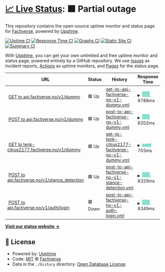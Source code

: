 # [📈 Live Status](https://factiverse.github.io/api-upptime): <!--live status--> **🟧 Partial outage**

This repository contains the open-source uptime monitor and status page for [Factiverse](https://factiverse.github.io/api-upptime), powered by [Upptime](https://github.com/upptime/upptime).

[![Uptime CI](https://github.com/factiverse/api-upptime/workflows/Uptime%20CI/badge.svg)](https://github.com/factiverse/api-upptime/actions?query=workflow%3A%22Uptime+CI%22)
[![Response Time CI](https://github.com/factiverse/api-upptime/workflows/Response%20Time%20CI/badge.svg)](https://github.com/factiverse/api-upptime/actions?query=workflow%3A%22Response+Time+CI%22)
[![Graphs CI](https://github.com/factiverse/api-upptime/workflows/Graphs%20CI/badge.svg)](https://github.com/factiverse/api-upptime/actions?query=workflow%3A%22Graphs+CI%22)
[![Static Site CI](https://github.com/factiverse/api-upptime/workflows/Static%20Site%20CI/badge.svg)](https://github.com/factiverse/api-upptime/actions?query=workflow%3A%22Static+Site+CI%22)
[![Summary CI](https://github.com/factiverse/api-upptime/workflows/Summary%20CI/badge.svg)](https://github.com/factiverse/api-upptime/actions?query=workflow%3A%22Summary+CI%22)

With [Upptime](https://upptime.js.org), you can get your own unlimited and free uptime monitor and status page, powered entirely by a GitHub repository. We use [Issues](https://github.com/factiverse/api-upptime/issues) as incident reports, [Actions](https://github.com/factiverse/api-upptime/actions) as uptime monitors, and [Pages](https://factiverse.github.io/api-upptime) for the status page.

<!--start: status pages-->
<!-- This summary is generated by Upptime (https://github.com/upptime/upptime) -->
<!-- Do not edit this manually, your changes will be overwritten -->
<!-- prettier-ignore -->
| URL | Status | History | Response Time | Uptime |
| --- | ------ | ------- | ------------- | ------ |
| <img alt="" src="https://icons.duckduckgo.com/ip3/api.factiverse.no.ico" height="13"> [GET to api.factiverse.no/v1/dummy](https://api.factiverse.no/v1/dummy) | 🟩 Up | [get-to-api-factiverse-no-v1-dummy.yml](https://github.com/factiverse/upptime-prod/commits/HEAD/history/get-to-api-factiverse-no-v1-dummy.yml) | <details><summary><img alt="Response time graph" src="./graphs/get-to-api-factiverse-no-v1-dummy/response-time-week.png" height="20"> 8788ms</summary><br><a href="https://factiverse.github.io/upptime-prod/history/get-to-api-factiverse-no-v1-dummy"><img alt="Response time 1496" src="https://img.shields.io/endpoint?url=https%3A%2F%2Fraw.githubusercontent.com%2Ffactiverse%2Fupptime-prod%2FHEAD%2Fapi%2Fget-to-api-factiverse-no-v1-dummy%2Fresponse-time.json"></a><br><a href="https://factiverse.github.io/upptime-prod/history/get-to-api-factiverse-no-v1-dummy"><img alt="24-hour response time 709" src="https://img.shields.io/endpoint?url=https%3A%2F%2Fraw.githubusercontent.com%2Ffactiverse%2Fupptime-prod%2FHEAD%2Fapi%2Fget-to-api-factiverse-no-v1-dummy%2Fresponse-time-day.json"></a><br><a href="https://factiverse.github.io/upptime-prod/history/get-to-api-factiverse-no-v1-dummy"><img alt="7-day response time 8788" src="https://img.shields.io/endpoint?url=https%3A%2F%2Fraw.githubusercontent.com%2Ffactiverse%2Fupptime-prod%2FHEAD%2Fapi%2Fget-to-api-factiverse-no-v1-dummy%2Fresponse-time-week.json"></a><br><a href="https://factiverse.github.io/upptime-prod/history/get-to-api-factiverse-no-v1-dummy"><img alt="30-day response time 2536" src="https://img.shields.io/endpoint?url=https%3A%2F%2Fraw.githubusercontent.com%2Ffactiverse%2Fupptime-prod%2FHEAD%2Fapi%2Fget-to-api-factiverse-no-v1-dummy%2Fresponse-time-month.json"></a><br><a href="https://factiverse.github.io/upptime-prod/history/get-to-api-factiverse-no-v1-dummy"><img alt="1-year response time 1496" src="https://img.shields.io/endpoint?url=https%3A%2F%2Fraw.githubusercontent.com%2Ffactiverse%2Fupptime-prod%2FHEAD%2Fapi%2Fget-to-api-factiverse-no-v1-dummy%2Fresponse-time-year.json"></a></details> | <details><summary><a href="https://factiverse.github.io/upptime-prod/history/get-to-api-factiverse-no-v1-dummy">1.79%</a></summary><a href="https://factiverse.github.io/upptime-prod/history/get-to-api-factiverse-no-v1-dummy"><img alt="All-time uptime 89.59%" src="https://img.shields.io/endpoint?url=https%3A%2F%2Fraw.githubusercontent.com%2Ffactiverse%2Fupptime-prod%2FHEAD%2Fapi%2Fget-to-api-factiverse-no-v1-dummy%2Fuptime.json"></a><br><a href="https://factiverse.github.io/upptime-prod/history/get-to-api-factiverse-no-v1-dummy"><img alt="24-hour uptime 0.02%" src="https://img.shields.io/endpoint?url=https%3A%2F%2Fraw.githubusercontent.com%2Ffactiverse%2Fupptime-prod%2FHEAD%2Fapi%2Fget-to-api-factiverse-no-v1-dummy%2Fuptime-day.json"></a><br><a href="https://factiverse.github.io/upptime-prod/history/get-to-api-factiverse-no-v1-dummy"><img alt="7-day uptime 1.79%" src="https://img.shields.io/endpoint?url=https%3A%2F%2Fraw.githubusercontent.com%2Ffactiverse%2Fupptime-prod%2FHEAD%2Fapi%2Fget-to-api-factiverse-no-v1-dummy%2Fuptime-week.json"></a><br><a href="https://factiverse.github.io/upptime-prod/history/get-to-api-factiverse-no-v1-dummy"><img alt="30-day uptime 75.07%" src="https://img.shields.io/endpoint?url=https%3A%2F%2Fraw.githubusercontent.com%2Ffactiverse%2Fupptime-prod%2FHEAD%2Fapi%2Fget-to-api-factiverse-no-v1-dummy%2Fuptime-month.json"></a><br><a href="https://factiverse.github.io/upptime-prod/history/get-to-api-factiverse-no-v1-dummy"><img alt="1-year uptime 89.59%" src="https://img.shields.io/endpoint?url=https%3A%2F%2Fraw.githubusercontent.com%2Ffactiverse%2Fupptime-prod%2FHEAD%2Fapi%2Fget-to-api-factiverse-no-v1-dummy%2Fuptime-year.json"></a></details>
| <img alt="" src="https://icons.duckduckgo.com/ip3/api.factiverse.no.ico" height="13"> [POST to api.factiverse.no/v1/dummy](https://api.factiverse.no/v1/dummy) | 🟩 Up | [post-to-api-factiverse-no-v1-dummy.yml](https://github.com/factiverse/upptime-prod/commits/HEAD/history/post-to-api-factiverse-no-v1-dummy.yml) | <details><summary><img alt="Response time graph" src="./graphs/post-to-api-factiverse-no-v1-dummy/response-time-week.png" height="20"> 8202ms</summary><br><a href="https://factiverse.github.io/upptime-prod/history/post-to-api-factiverse-no-v1-dummy"><img alt="Response time 908" src="https://img.shields.io/endpoint?url=https%3A%2F%2Fraw.githubusercontent.com%2Ffactiverse%2Fupptime-prod%2FHEAD%2Fapi%2Fpost-to-api-factiverse-no-v1-dummy%2Fresponse-time.json"></a><br><a href="https://factiverse.github.io/upptime-prod/history/post-to-api-factiverse-no-v1-dummy"><img alt="24-hour response time 120" src="https://img.shields.io/endpoint?url=https%3A%2F%2Fraw.githubusercontent.com%2Ffactiverse%2Fupptime-prod%2FHEAD%2Fapi%2Fpost-to-api-factiverse-no-v1-dummy%2Fresponse-time-day.json"></a><br><a href="https://factiverse.github.io/upptime-prod/history/post-to-api-factiverse-no-v1-dummy"><img alt="7-day response time 8202" src="https://img.shields.io/endpoint?url=https%3A%2F%2Fraw.githubusercontent.com%2Ffactiverse%2Fupptime-prod%2FHEAD%2Fapi%2Fpost-to-api-factiverse-no-v1-dummy%2Fresponse-time-week.json"></a><br><a href="https://factiverse.github.io/upptime-prod/history/post-to-api-factiverse-no-v1-dummy"><img alt="30-day response time 1956" src="https://img.shields.io/endpoint?url=https%3A%2F%2Fraw.githubusercontent.com%2Ffactiverse%2Fupptime-prod%2FHEAD%2Fapi%2Fpost-to-api-factiverse-no-v1-dummy%2Fresponse-time-month.json"></a><br><a href="https://factiverse.github.io/upptime-prod/history/post-to-api-factiverse-no-v1-dummy"><img alt="1-year response time 908" src="https://img.shields.io/endpoint?url=https%3A%2F%2Fraw.githubusercontent.com%2Ffactiverse%2Fupptime-prod%2FHEAD%2Fapi%2Fpost-to-api-factiverse-no-v1-dummy%2Fresponse-time-year.json"></a></details> | <details><summary><a href="https://factiverse.github.io/upptime-prod/history/post-to-api-factiverse-no-v1-dummy">1.79%</a></summary><a href="https://factiverse.github.io/upptime-prod/history/post-to-api-factiverse-no-v1-dummy"><img alt="All-time uptime 89.59%" src="https://img.shields.io/endpoint?url=https%3A%2F%2Fraw.githubusercontent.com%2Ffactiverse%2Fupptime-prod%2FHEAD%2Fapi%2Fpost-to-api-factiverse-no-v1-dummy%2Fuptime.json"></a><br><a href="https://factiverse.github.io/upptime-prod/history/post-to-api-factiverse-no-v1-dummy"><img alt="24-hour uptime 0.03%" src="https://img.shields.io/endpoint?url=https%3A%2F%2Fraw.githubusercontent.com%2Ffactiverse%2Fupptime-prod%2FHEAD%2Fapi%2Fpost-to-api-factiverse-no-v1-dummy%2Fuptime-day.json"></a><br><a href="https://factiverse.github.io/upptime-prod/history/post-to-api-factiverse-no-v1-dummy"><img alt="7-day uptime 1.79%" src="https://img.shields.io/endpoint?url=https%3A%2F%2Fraw.githubusercontent.com%2Ffactiverse%2Fupptime-prod%2FHEAD%2Fapi%2Fpost-to-api-factiverse-no-v1-dummy%2Fuptime-week.json"></a><br><a href="https://factiverse.github.io/upptime-prod/history/post-to-api-factiverse-no-v1-dummy"><img alt="30-day uptime 75.07%" src="https://img.shields.io/endpoint?url=https%3A%2F%2Fraw.githubusercontent.com%2Ffactiverse%2Fupptime-prod%2FHEAD%2Fapi%2Fpost-to-api-factiverse-no-v1-dummy%2Fuptime-month.json"></a><br><a href="https://factiverse.github.io/upptime-prod/history/post-to-api-factiverse-no-v1-dummy"><img alt="1-year uptime 89.59%" src="https://img.shields.io/endpoint?url=https%3A%2F%2Fraw.githubusercontent.com%2Ffactiverse%2Fupptime-prod%2FHEAD%2Fapi%2Fpost-to-api-factiverse-no-v1-dummy%2Fuptime-year.json"></a></details>
| <img alt="" src="https://icons.duckduckgo.com/ip3/tenk-citrus2177.factiverse.no.ico" height="13"> [GET to tenk-citrus2177.factiverse.no/v1/dummy](https://tenk-citrus2177.factiverse.no/v1/dummy) | 🟩 Up | [get-to-tenk-citrus2177-factiverse-no-v1-dummy.yml](https://github.com/factiverse/upptime-prod/commits/HEAD/history/get-to-tenk-citrus2177-factiverse-no-v1-dummy.yml) | <details><summary><img alt="Response time graph" src="./graphs/get-to-tenk-citrus2177-factiverse-no-v1-dummy/response-time-week.png" height="20"> 703ms</summary><br><a href="https://factiverse.github.io/upptime-prod/history/get-to-tenk-citrus2177-factiverse-no-v1-dummy"><img alt="Response time 702" src="https://img.shields.io/endpoint?url=https%3A%2F%2Fraw.githubusercontent.com%2Ffactiverse%2Fupptime-prod%2FHEAD%2Fapi%2Fget-to-tenk-citrus2177-factiverse-no-v1-dummy%2Fresponse-time.json"></a><br><a href="https://factiverse.github.io/upptime-prod/history/get-to-tenk-citrus2177-factiverse-no-v1-dummy"><img alt="24-hour response time 742" src="https://img.shields.io/endpoint?url=https%3A%2F%2Fraw.githubusercontent.com%2Ffactiverse%2Fupptime-prod%2FHEAD%2Fapi%2Fget-to-tenk-citrus2177-factiverse-no-v1-dummy%2Fresponse-time-day.json"></a><br><a href="https://factiverse.github.io/upptime-prod/history/get-to-tenk-citrus2177-factiverse-no-v1-dummy"><img alt="7-day response time 703" src="https://img.shields.io/endpoint?url=https%3A%2F%2Fraw.githubusercontent.com%2Ffactiverse%2Fupptime-prod%2FHEAD%2Fapi%2Fget-to-tenk-citrus2177-factiverse-no-v1-dummy%2Fresponse-time-week.json"></a><br><a href="https://factiverse.github.io/upptime-prod/history/get-to-tenk-citrus2177-factiverse-no-v1-dummy"><img alt="30-day response time 696" src="https://img.shields.io/endpoint?url=https%3A%2F%2Fraw.githubusercontent.com%2Ffactiverse%2Fupptime-prod%2FHEAD%2Fapi%2Fget-to-tenk-citrus2177-factiverse-no-v1-dummy%2Fresponse-time-month.json"></a><br><a href="https://factiverse.github.io/upptime-prod/history/get-to-tenk-citrus2177-factiverse-no-v1-dummy"><img alt="1-year response time 702" src="https://img.shields.io/endpoint?url=https%3A%2F%2Fraw.githubusercontent.com%2Ffactiverse%2Fupptime-prod%2FHEAD%2Fapi%2Fget-to-tenk-citrus2177-factiverse-no-v1-dummy%2Fresponse-time-year.json"></a></details> | <details><summary><a href="https://factiverse.github.io/upptime-prod/history/get-to-tenk-citrus2177-factiverse-no-v1-dummy">100.00%</a></summary><a href="https://factiverse.github.io/upptime-prod/history/get-to-tenk-citrus2177-factiverse-no-v1-dummy"><img alt="All-time uptime 100.00%" src="https://img.shields.io/endpoint?url=https%3A%2F%2Fraw.githubusercontent.com%2Ffactiverse%2Fupptime-prod%2FHEAD%2Fapi%2Fget-to-tenk-citrus2177-factiverse-no-v1-dummy%2Fuptime.json"></a><br><a href="https://factiverse.github.io/upptime-prod/history/get-to-tenk-citrus2177-factiverse-no-v1-dummy"><img alt="24-hour uptime 100.00%" src="https://img.shields.io/endpoint?url=https%3A%2F%2Fraw.githubusercontent.com%2Ffactiverse%2Fupptime-prod%2FHEAD%2Fapi%2Fget-to-tenk-citrus2177-factiverse-no-v1-dummy%2Fuptime-day.json"></a><br><a href="https://factiverse.github.io/upptime-prod/history/get-to-tenk-citrus2177-factiverse-no-v1-dummy"><img alt="7-day uptime 100.00%" src="https://img.shields.io/endpoint?url=https%3A%2F%2Fraw.githubusercontent.com%2Ffactiverse%2Fupptime-prod%2FHEAD%2Fapi%2Fget-to-tenk-citrus2177-factiverse-no-v1-dummy%2Fuptime-week.json"></a><br><a href="https://factiverse.github.io/upptime-prod/history/get-to-tenk-citrus2177-factiverse-no-v1-dummy"><img alt="30-day uptime 100.00%" src="https://img.shields.io/endpoint?url=https%3A%2F%2Fraw.githubusercontent.com%2Ffactiverse%2Fupptime-prod%2FHEAD%2Fapi%2Fget-to-tenk-citrus2177-factiverse-no-v1-dummy%2Fuptime-month.json"></a><br><a href="https://factiverse.github.io/upptime-prod/history/get-to-tenk-citrus2177-factiverse-no-v1-dummy"><img alt="1-year uptime 100.00%" src="https://img.shields.io/endpoint?url=https%3A%2F%2Fraw.githubusercontent.com%2Ffactiverse%2Fupptime-prod%2FHEAD%2Fapi%2Fget-to-tenk-citrus2177-factiverse-no-v1-dummy%2Fuptime-year.json"></a></details>
| <img alt="" src="https://icons.duckduckgo.com/ip3/api.factiverse.no.ico" height="13"> [POST to api.factiverse.no/v1/stance_detection](https://api.factiverse.no/v1/stance_detection) | 🟩 Up | [post-to-api-factiverse-no-v1-stance-detection.yml](https://github.com/factiverse/upptime-prod/commits/HEAD/history/post-to-api-factiverse-no-v1-stance-detection.yml) | <details><summary><img alt="Response time graph" src="./graphs/post-to-api-factiverse-no-v1-stance-detection/response-time-week.png" height="20"> 8329ms</summary><br><a href="https://factiverse.github.io/upptime-prod/history/post-to-api-factiverse-no-v1-stance-detection"><img alt="Response time 4586" src="https://img.shields.io/endpoint?url=https%3A%2F%2Fraw.githubusercontent.com%2Ffactiverse%2Fupptime-prod%2FHEAD%2Fapi%2Fpost-to-api-factiverse-no-v1-stance-detection%2Fresponse-time.json"></a><br><a href="https://factiverse.github.io/upptime-prod/history/post-to-api-factiverse-no-v1-stance-detection"><img alt="24-hour response time 414" src="https://img.shields.io/endpoint?url=https%3A%2F%2Fraw.githubusercontent.com%2Ffactiverse%2Fupptime-prod%2FHEAD%2Fapi%2Fpost-to-api-factiverse-no-v1-stance-detection%2Fresponse-time-day.json"></a><br><a href="https://factiverse.github.io/upptime-prod/history/post-to-api-factiverse-no-v1-stance-detection"><img alt="7-day response time 8329" src="https://img.shields.io/endpoint?url=https%3A%2F%2Fraw.githubusercontent.com%2Ffactiverse%2Fupptime-prod%2FHEAD%2Fapi%2Fpost-to-api-factiverse-no-v1-stance-detection%2Fresponse-time-week.json"></a><br><a href="https://factiverse.github.io/upptime-prod/history/post-to-api-factiverse-no-v1-stance-detection"><img alt="30-day response time 5100" src="https://img.shields.io/endpoint?url=https%3A%2F%2Fraw.githubusercontent.com%2Ffactiverse%2Fupptime-prod%2FHEAD%2Fapi%2Fpost-to-api-factiverse-no-v1-stance-detection%2Fresponse-time-month.json"></a><br><a href="https://factiverse.github.io/upptime-prod/history/post-to-api-factiverse-no-v1-stance-detection"><img alt="1-year response time 4586" src="https://img.shields.io/endpoint?url=https%3A%2F%2Fraw.githubusercontent.com%2Ffactiverse%2Fupptime-prod%2FHEAD%2Fapi%2Fpost-to-api-factiverse-no-v1-stance-detection%2Fresponse-time-year.json"></a></details> | <details><summary><a href="https://factiverse.github.io/upptime-prod/history/post-to-api-factiverse-no-v1-stance-detection">0.60%</a></summary><a href="https://factiverse.github.io/upptime-prod/history/post-to-api-factiverse-no-v1-stance-detection"><img alt="All-time uptime 89.48%" src="https://img.shields.io/endpoint?url=https%3A%2F%2Fraw.githubusercontent.com%2Ffactiverse%2Fupptime-prod%2FHEAD%2Fapi%2Fpost-to-api-factiverse-no-v1-stance-detection%2Fuptime.json"></a><br><a href="https://factiverse.github.io/upptime-prod/history/post-to-api-factiverse-no-v1-stance-detection"><img alt="24-hour uptime 0.03%" src="https://img.shields.io/endpoint?url=https%3A%2F%2Fraw.githubusercontent.com%2Ffactiverse%2Fupptime-prod%2FHEAD%2Fapi%2Fpost-to-api-factiverse-no-v1-stance-detection%2Fuptime-day.json"></a><br><a href="https://factiverse.github.io/upptime-prod/history/post-to-api-factiverse-no-v1-stance-detection"><img alt="7-day uptime 0.60%" src="https://img.shields.io/endpoint?url=https%3A%2F%2Fraw.githubusercontent.com%2Ffactiverse%2Fupptime-prod%2FHEAD%2Fapi%2Fpost-to-api-factiverse-no-v1-stance-detection%2Fuptime-week.json"></a><br><a href="https://factiverse.github.io/upptime-prod/history/post-to-api-factiverse-no-v1-stance-detection"><img alt="30-day uptime 74.80%" src="https://img.shields.io/endpoint?url=https%3A%2F%2Fraw.githubusercontent.com%2Ffactiverse%2Fupptime-prod%2FHEAD%2Fapi%2Fpost-to-api-factiverse-no-v1-stance-detection%2Fuptime-month.json"></a><br><a href="https://factiverse.github.io/upptime-prod/history/post-to-api-factiverse-no-v1-stance-detection"><img alt="1-year uptime 89.48%" src="https://img.shields.io/endpoint?url=https%3A%2F%2Fraw.githubusercontent.com%2Ffactiverse%2Fupptime-prod%2FHEAD%2Fapi%2Fpost-to-api-factiverse-no-v1-stance-detection%2Fuptime-year.json"></a></details>
| <img alt="" src="https://icons.duckduckgo.com/ip3/api.factiverse.no.ico" height="13"> [POST to api.factiverse.no/v1/auth/login](https://api.factiverse.no/v1/auth/login) | 🟥 Down | [post-to-api-factiverse-no-v1-auth-login.yml](https://github.com/factiverse/upptime-prod/commits/HEAD/history/post-to-api-factiverse-no-v1-auth-login.yml) | <details><summary><img alt="Response time graph" src="./graphs/post-to-api-factiverse-no-v1-auth-login/response-time-week.png" height="20"> 8349ms</summary><br><a href="https://factiverse.github.io/upptime-prod/history/post-to-api-factiverse-no-v1-auth-login"><img alt="Response time 943" src="https://img.shields.io/endpoint?url=https%3A%2F%2Fraw.githubusercontent.com%2Ffactiverse%2Fupptime-prod%2FHEAD%2Fapi%2Fpost-to-api-factiverse-no-v1-auth-login%2Fresponse-time.json"></a><br><a href="https://factiverse.github.io/upptime-prod/history/post-to-api-factiverse-no-v1-auth-login"><img alt="24-hour response time 117" src="https://img.shields.io/endpoint?url=https%3A%2F%2Fraw.githubusercontent.com%2Ffactiverse%2Fupptime-prod%2FHEAD%2Fapi%2Fpost-to-api-factiverse-no-v1-auth-login%2Fresponse-time-day.json"></a><br><a href="https://factiverse.github.io/upptime-prod/history/post-to-api-factiverse-no-v1-auth-login"><img alt="7-day response time 8349" src="https://img.shields.io/endpoint?url=https%3A%2F%2Fraw.githubusercontent.com%2Ffactiverse%2Fupptime-prod%2FHEAD%2Fapi%2Fpost-to-api-factiverse-no-v1-auth-login%2Fresponse-time-week.json"></a><br><a href="https://factiverse.github.io/upptime-prod/history/post-to-api-factiverse-no-v1-auth-login"><img alt="30-day response time 2003" src="https://img.shields.io/endpoint?url=https%3A%2F%2Fraw.githubusercontent.com%2Ffactiverse%2Fupptime-prod%2FHEAD%2Fapi%2Fpost-to-api-factiverse-no-v1-auth-login%2Fresponse-time-month.json"></a><br><a href="https://factiverse.github.io/upptime-prod/history/post-to-api-factiverse-no-v1-auth-login"><img alt="1-year response time 943" src="https://img.shields.io/endpoint?url=https%3A%2F%2Fraw.githubusercontent.com%2Ffactiverse%2Fupptime-prod%2FHEAD%2Fapi%2Fpost-to-api-factiverse-no-v1-auth-login%2Fresponse-time-year.json"></a></details> | <details><summary><a href="https://factiverse.github.io/upptime-prod/history/post-to-api-factiverse-no-v1-auth-login">0.00%</a></summary><a href="https://factiverse.github.io/upptime-prod/history/post-to-api-factiverse-no-v1-auth-login"><img alt="All-time uptime 89.42%" src="https://img.shields.io/endpoint?url=https%3A%2F%2Fraw.githubusercontent.com%2Ffactiverse%2Fupptime-prod%2FHEAD%2Fapi%2Fpost-to-api-factiverse-no-v1-auth-login%2Fuptime.json"></a><br><a href="https://factiverse.github.io/upptime-prod/history/post-to-api-factiverse-no-v1-auth-login"><img alt="24-hour uptime 0.00%" src="https://img.shields.io/endpoint?url=https%3A%2F%2Fraw.githubusercontent.com%2Ffactiverse%2Fupptime-prod%2FHEAD%2Fapi%2Fpost-to-api-factiverse-no-v1-auth-login%2Fuptime-day.json"></a><br><a href="https://factiverse.github.io/upptime-prod/history/post-to-api-factiverse-no-v1-auth-login"><img alt="7-day uptime 0.00%" src="https://img.shields.io/endpoint?url=https%3A%2F%2Fraw.githubusercontent.com%2Ffactiverse%2Fupptime-prod%2FHEAD%2Fapi%2Fpost-to-api-factiverse-no-v1-auth-login%2Fuptime-week.json"></a><br><a href="https://factiverse.github.io/upptime-prod/history/post-to-api-factiverse-no-v1-auth-login"><img alt="30-day uptime 74.66%" src="https://img.shields.io/endpoint?url=https%3A%2F%2Fraw.githubusercontent.com%2Ffactiverse%2Fupptime-prod%2FHEAD%2Fapi%2Fpost-to-api-factiverse-no-v1-auth-login%2Fuptime-month.json"></a><br><a href="https://factiverse.github.io/upptime-prod/history/post-to-api-factiverse-no-v1-auth-login"><img alt="1-year uptime 89.42%" src="https://img.shields.io/endpoint?url=https%3A%2F%2Fraw.githubusercontent.com%2Ffactiverse%2Fupptime-prod%2FHEAD%2Fapi%2Fpost-to-api-factiverse-no-v1-auth-login%2Fuptime-year.json"></a></details>

<!--end: status pages-->

[**Visit our status website →**](https://factiverse.github.io/api-upptime)

## 📄 License

- Powered by: [Upptime](https://github.com/upptime/upptime)
- Code: [MIT](./LICENSE) © [Factiverse](https://factiverse.github.io/api-upptime)
- Data in the `./history` directory: [Open Database License](https://opendatacommons.org/licenses/odbl/1-0/)
